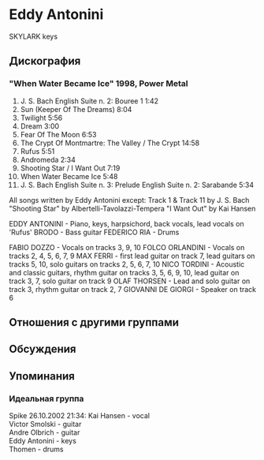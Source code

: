 # Eddy Antonini

SKYLARK keys

## Дискография

### "When Water Became Ice" 1998, Power Metal

01. J. S. Bach English Suite n. 2: Bouree 1 1:42 
02. Sun (Keeper Of The Dreams) 8:04 
03. Twilight 5:56 
04. Dream 3:00 
05. Fear Of The Moon 6:53 
06. The Crypt Of Montmartre:
                     The Valley / The Crypt 14:58
07. Rufus 5:51 
08. Andromeda 2:34 
09. Shooting Star / I Want Out 7:19 
10. When Water Became Ice 5:48 
11. J. S. Bach English Suite n. 3: Prelude
                  English Suite n. 2: Sarabande 5:34
      

All songs written by Eddy Antonini except:
Track 1 & Track 11 by J. S. Bach
"Shooting Star" by Albertelli-Tavolazzi-Tempera
"I Want Out" by Kai Hansen


EDDY ANTONINI - Piano, keys, harpsichord, back vocals, lead vocals on 'Rufus'
BRODO - Bass guitar
FEDERICO RIA - Drums


FABIO DOZZO - Vocals on tracks 3, 9, 10
FOLCO ORLANDINI - Vocals on tracks 2, 4, 5, 6, 7, 9
MAX FERRI - first lead guitar on track 7, lead guitars on tracks 5, 10, solo guitars on tracks 2, 5, 6, 7, 10
NICO TORDINI - Acoustic and classic guitars, rhythm guitar on tracks 3, 5, 6, 9, 10, lead guitar on track 3, 7, solo guitar on track 9
OLAF THORSEN - Lead and solo guitar on track 3, rhythm guitar on track 2, 7
GIOVANNI DE GIORGI - Speaker on track 6




## Отношения с другими группами


## Обсуждения


## Упоминания

### Идеальная группа

Spike 26.10.2002 21:34:
Kai Hansen - vocal<BR>Victor Smolski - guitar<BR>Andre Olbrich - guitar<BR>Eddy Antonini - keys<BR>Thomen - drums

